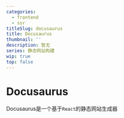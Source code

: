 ```yaml
---
categories:
  - frontend
  - ssr
titleSlug: docusaurus
title: Docusaurus
thumbnail: ''
description: 暂无
series: 静态网站构建
wip: true
top: false
---
```

# Docusaurus

Docusaurus是一个基于`React`的静态网站生成器

